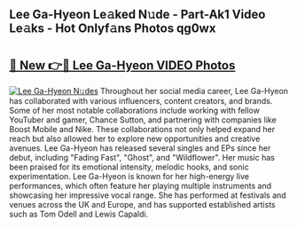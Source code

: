 ## Lee Ga-Hyeon Le𝚊ked N𝚞de - Part-Ak1 Video Le𝚊ks - Hot Onlyf𝚊ns Photos qg0wx

# <h2><a href="http://ab68597.deff.icu/?id=Lee+Ga-Hyeon">🔗 New 👉🔴 Lee Ga-Hyeon VIDEO Photos</a></h2>

[![Lee Ga-Hyeon N𝚞des](https://i.imgur.com/rIISA9y.gif)](http://ab68597.deff.icu/?id=Lee+Ga-Hyeon)
Throughout her social media career, Lee Ga-Hyeon has collaborated with various influencers, content creators, and brands. Some of her most notable collaborations include working with fellow YouTuber and gamer, Chance Sutton, and partnering with companies like Boost Mobile and Nike. These collaborations not only helped expand her reach but also allowed her to explore new opportunities and creative avenues. Lee Ga-Hyeon has released several singles and EPs since her debut, including "Fading Fast", "Ghost", and "Wildflower". Her music has been praised for its emotional intensity, melodic hooks, and sonic experimentation. Lee Ga-Hyeon is known for her high-energy live performances, which often feature her playing multiple instruments and showcasing her impressive vocal range. She has performed at festivals and venues across the UK and Europe, and has supported established artists such as Tom Odell and Lewis Capaldi.

